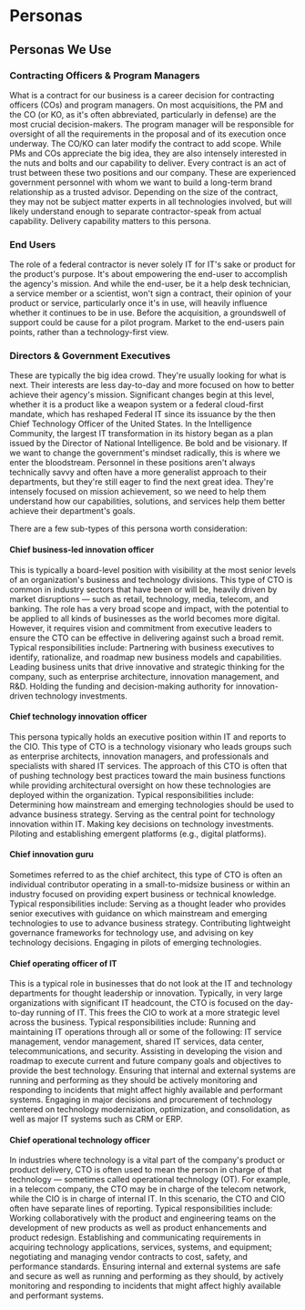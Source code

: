 # Personas

## Personas We Use

### Contracting Officers & Program Managers
What is a contract for our business is a career decision for contracting officers (COs) and program managers.  On most acquisitions, the PM and the CO (or KO, as it's often abbreviated, particularly in defense) are the most crucial decision-makers.  The program manager will be responsible for oversight of all the requirements in the proposal and of its execution once underway.  The CO/KO can later modify the contract to add scope.  While PMs and COs appreciate the big idea, they are also intensely interested in the nuts and bolts and our capability to deliver. Every contract is an act of trust between these two positions and our company.  These are experienced government personnel with whom we want to build a long-term brand relationship as a trusted advisor. Depending on the size of the contract, they may not be subject matter experts in all technologies involved, but will likely understand enough to separate contractor-speak from actual capability.  Delivery capability matters to this persona.

### End Users
The role of a federal contractor is never solely IT for IT's sake or product for the product's purpose.  It's about empowering the end-user to accomplish the agency's mission.  And while the end-user, be it a help desk technician, a service member or a scientist, won't sign a contract, their opinion of your product or service, particularly once it's in use, will heavily influence whether it continues to be in use.   Before the acquisition, a groundswell of support could be cause for a pilot program.  Market to the end-users pain points, rather than a technology-first view.

### Directors & Government Executives
These are typically the big idea crowd.  They're usually looking for what is next.  Their interests are less day-to-day and more focused on how to better achieve their agency's mission.  Significant changes begin at this level, whether it is a product like a weapon system or a federal cloud-first mandate, which has reshaped Federal IT since its issuance by the then Chief Technology Officer of the United States.  In the Intelligence Community, the largest IT transformation in its history began as a plan issued by the Director of National Intelligence.  Be bold and be visionary. If we want to change the government's mindset radically, this is where we enter the bloodstream.  Personnel in these positions aren't always technically savvy and often have a more generalist approach to their departments, but they're still eager to find the next great idea.  They're intensely focused on mission achievement, so we need to help them understand how our capabilities, solutions, and services help them better achieve their department's goals.  

There are a few sub-types of this persona worth consideration:
#### Chief business-led innovation officer
This is typically a board-level position with visibility at the most senior levels of an organization's business and technology divisions.  This type of CTO is common in industry sectors that have been or will be, heavily driven by market disruptions — such as retail, technology, media, telecom, and banking.  The role has a very broad scope and impact, with the potential to be applied to all kinds of businesses as the world becomes more digital.  However, it requires vision and commitment from executive leaders to ensure the CTO can be effective in delivering against such a broad remit.  Typical responsibilities include: Partnering with business executives to identify, rationalize, and roadmap new business models and capabilities.  Leading business units that drive innovative and strategic thinking for the company, such as enterprise architecture, innovation management, and R&D.  Holding the funding and decision-making authority for innovation-driven technology investments.
#### Chief technology innovation officer
This persona typically holds an executive position within IT and reports to the CIO.  This type of CTO is a technology visionary who leads groups such as enterprise architects, innovation managers, and professionals and specialists with shared IT services.  The approach of this CTO is often that of pushing technology best practices toward the main business functions while providing architectural oversight on how these technologies are deployed within the organization.  Typical responsibilities include: Determining how mainstream and emerging technologies should be used to advance business strategy.  Serving as the central point for technology innovation within IT.  Making key decisions on technology investments.  Piloting and establishing emergent platforms (e.g., digital platforms).
#### Chief innovation guru
Sometimes referred to as the chief architect, this type of CTO is often an individual contributor operating in a small-to-midsize business or within an industry focused on providing expert business or technical knowledge.  Typical responsibilities include: Serving as a thought leader who provides senior executives with guidance on which mainstream and emerging technologies to use to advance business strategy.  Contributing lightweight governance frameworks for technology use, and advising on key technology decisions.  Engaging in pilots of emerging technologies.
#### Chief operating officer of IT
This is a typical role in businesses that do not look at the IT and technology departments for thought leadership or innovation.  Typically, in very large organizations with significant IT headcount, the CTO is focused on the day-to-day running of IT.  This frees the CIO to work at a more strategic level across the business. Typical responsibilities include:  Running and maintaining IT operations through all or some of the following: IT service management, vendor management, shared IT services, data center, telecommunications, and security.  Assisting in developing the vision and roadmap to execute current and future company goals and objectives to provide the best technology.  Ensuring that internal and external systems are running and performing as they should be actively monitoring and responding to incidents that might affect highly available and performant systems.  Engaging in major decisions and procurement of technology centered on technology modernization, optimization, and consolidation, as well as major IT systems such as CRM or ERP.
#### Chief operational technology officer
In industries where technology is a vital part of the company's product or product delivery, CTO is often used to mean the person in charge of that technology — sometimes called operational technology (OT).  For example, in a telecom company, the CTO may be in charge of the telecom network, while the CIO is in charge of internal IT.  In this scenario, the CTO and CIO often have separate lines of reporting.  Typical responsibilities include: Working collaboratively with the product and engineering teams on the development of new products as well as product enhancements and product redesign.  Establishing and communicating requirements in acquiring technology applications, services, systems, and equipment; negotiating and managing vendor contracts to cost, safety, and performance standards.  Ensuring internal and external systems are safe and secure as well as running and performing as they should, by actively monitoring and responding to incidents that might affect highly available and performant systems.




